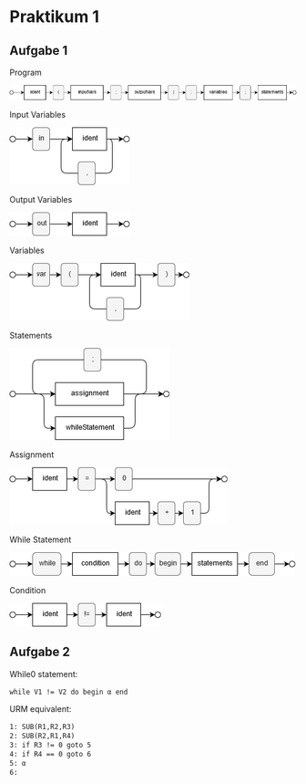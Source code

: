 # Praktikum 1

## Aufgabe 1

Program

![program syntax diagram](./diagrams/TI19Prak01-01-program.png "Program")

Input Variables

![input variables syntax diagram](./diagrams/TI19Prak01-01-inputVariables.png "Input Variables")

Output Variables

![output variables syntax diagram](./diagrams/TI19Prak01-01-outputVariables.png "Output Variables")

Variables

![output variables syntax diagram](./diagrams/TI19Prak01-01-variables.png "Output Variables")

Statements

![statements syntax diagram](./diagrams/TI19Prak01-01-statements.png "Statements")

Assignment

![assignment syntax diagram](./diagrams/TI19Prak01-01-assignment.png "Assignment")

While Statement

![while statement syntax diagram](./diagrams/TI19Prak01-01-whileStatement.png "While Statement")

Condition

![condition syntax diagram](./diagrams/TI19Prak01-01-condition.png "Condition")

## Aufgabe 2

While0 statement:

```
while V1 != V2 do begin α end
```

URM equivalent:

```
1: SUB(R1,R2,R3)
2: SUB(R2,R1,R4)
3: if R3 != 0 goto 5
4: if R4 == 0 goto 6
5: α
6: 
```